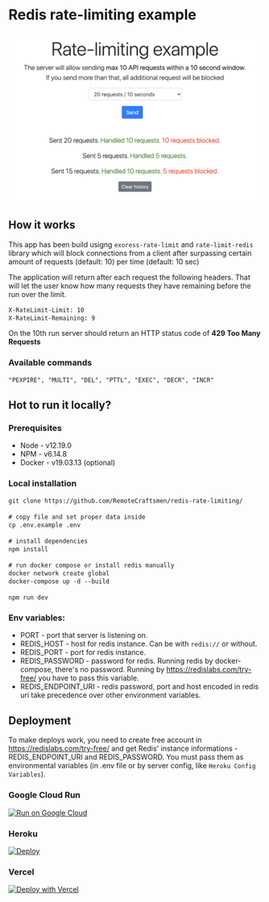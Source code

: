 # Redis rate-limiting example

![alt text](https://github.com/RemoteCraftsmen/redis-rate-limiting/blob/main/preview.png?raw=true)

## How it works

This app has been build usigng `exoress-rate-limit` and `rate-limit-redis` library which will block connections from a client after surpassing certain amount of requests (default: 10) per time (default: 10 sec)

The application will return after each request the following headers. That will let the user know how many requests they have remaining before the run over the limit.

```
X-RateLimit-Limit: 10
X-RateLimit-Remaining: 9
```

On the 10th run server should return an HTTP status code of **429 Too Many Requests**

### Available commands

```
"PEXPIRE", "MULTI", "DEL", "PTTL", "EXEC", "DECR", "INCR"
```

## Hot to run it locally?

### Prerequisites

-   Node - v12.19.0
-   NPM - v6.14.8
-   Docker - v19.03.13 (optional)

### Local installation

```
git clone https://github.com/RemoteCraftsmen/redis-rate-limiting/

# copy file and set proper data inside
cp .env.example .env

# install dependencies
npm install

# run docker compose or install redis manually
docker network create global
docker-compose up -d --build

npm run dev

```

### Env variables:

-   PORT - port that server is listening on.
-   REDIS_HOST - host for redis instance. Can be with `redis://` or without.
-   REDIS_PORT - port for redis instance.
-   REDIS_PASSWORD - password for redis. Running redis by docker-compose, there's no password. Running by https://redislabs.com/try-free/ you have to pass this variable.
-   REDIS_ENDPOINT_URI - redis password, port and host encoded in redis uri take precedence over other environment variables.

## Deployment

To make deploys work, you need to create free account in https://redislabs.com/try-free/ and get Redis' instance informations - REDIS_ENDPOINT_URI and REDIS_PASSWORD. You must pass them as environmental variables (in .env file or by server config, like `Heroku Config Variables`).

### Google Cloud Run

[![Run on Google
Cloud](https://deploy.cloud.run/button.svg)](https://deploy.cloud.run/?git_repo=https://github.com/RemoteCraftsmen/redis-rate-limiting.git)

### Heroku

[![Deploy](https://www.herokucdn.com/deploy/button.svg)](https://heroku.com/deploy)

### Vercel

[![Deploy with Vercel](https://vercel.com/button)](https://vercel.com/new/git/external?repository-url=https%3A%2F%2Fgithub.com%2FRemoteCraftsmen%2Fredis-rate-limiting&env=REDIS_ENDPOINT_URI,REDIS_PASSWORD)
